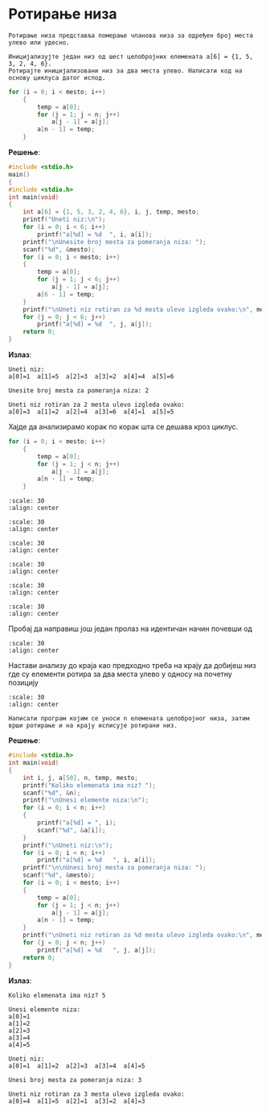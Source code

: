 # Ротирање низа

```{infonote}
Ротирање низа представља померање чланова низа за одређен број места улево или удесно.
```

```{questionnote}
Иницијализујте један низ од шест целобројних елемената a[6] = {1, 5, 3, 2, 4, 6}.
Ротирајте иницијализовани низ за два места улево. Написати код на основу циклуса датог испод.
```

```c
for (i = 0; i < mesto; i++)
    {
        temp = a[0];
        for (j = 1; j < n; j++)
            a[j - 1] = a[j];
        a[n - 1] = temp;
    }
```

**Решење**:

```c
#include <stdio.h> 
main() 
{
#include <stdio.h> 
int main(void)
{
    int a[6] = {1, 5, 3, 2, 4, 6}, i, j, temp, mesto;
    printf("Uneti niz:\n");
    for (i = 0; i < 6; i++)
        printf("a[%d] = %d	", i, a[i]);
    printf("\nUnesite broj mesta za pomeranja niza: ");
    scanf("%d", &mesto);
    for (i = 0; i < mesto; i++)
    {
        temp = a[0];
        for (j = 1; j < 6; j++)
            a[j - 1] = a[j];
        a[6 - 1] = temp;
    }
    printf("\nUneti niz rotiran za %d mesta ulevo izgleda ovako:\n", mesto);
    for (j = 0; j < 6; j++)
        printf("a[%d] = %d	", j, a[j]);
    return 0;
}
```

**Излаз**:

```text
Uneti niz:
a[0]=1	a[1]=5	a[2]=3	a[3]=2	a[4]=4	a[5]=6

Unesite broj mesta za pomeranja niza: 2

Uneti niz rotiran za 2 mesta ulevo izgleda ovako:
a[0]=3	a[1]=2	a[2]=4	a[3]=6	a[4]=1	a[5]=5
```

Хајде да анализирамо корак по корак шта се дешава кроз циклус.


```c
for (i = 0; i < mesto; i++)
    {
        temp = a[0];
        for (j = 1; j < n; j++)
            a[j - 1] = a[j];
        a[n - 1] = temp;
    }
```

```{image} images/Picture52.svg
:scale: 30
:align: center
```

```{image} images/Picture53.svg
:scale: 30
:align: center
```

```{image} images/Picture54.svg
:scale: 30
:align: center
```

```{image} images/Picture55.svg
:scale: 30
:align: center
```

```{image} images/Picture56.svg
:scale: 30
:align: center
```

```{image} images/Picture57.svg
:scale: 30
:align: center
```

Пробај да направиш још један пролаз на идентичан начин почевши од

```{image} images/Picture58.svg
:scale: 30
:align: center
```

Настави анализу до краја као предходно треба на крају да добијеш низ где
су елементи ротира за два места улево у односу на почетну позицију

```{image} images/Picture59.svg
:scale: 30
:align: center
```

```{questionnote}
Написати програм којим се уноси n елемената целобројног низа, затим
врши ротирање и на крају исписује ротирани низ.
```

**Решење**:

```c
#include <stdio.h> 
int main(void)
{
    int i, j, a[50], n, temp, mesto;
    printf("Koliko elemenata ima niz? ");
    scanf("%d", &n);
    printf("\nUnesi elemente niza:\n");
    for (i = 0; i < n; i++)
    {
        printf("a[%d] = ", i);
        scanf("%d", &a[i]);
    }
    printf("\nUneti niz:\n");
    for (i = 0; i < n; i++)
        printf("a[%d] = %d   ", i, a[i]);
    printf("\n\nUnesi broj mesta za pomeranja niza: ");
    scanf("%d", &mesto);
    for (i = 0; i < mesto; i++)
    {
        temp = a[0];
        for (j = 1; j < n; j++)
            a[j - 1] = a[j];
        a[n - 1] = temp;
    }
    printf("\nUneti niz rotiran za %d mesta ulevo izgleda ovako:\n", mesto);
    for (j = 0; j < n; j++)
        printf("a[%d] = %d   ", j, a[j]);
    return 0;
}
```

**Излаз**:

```text
Koliko elemenata ima niz? 5

Unesi elemente niza:
a[0]=1
a[1]=2
a[2]=3
a[3]=4
a[4]=5

Uneti niz:
a[0]=1	a[1]=2	a[2]=3	a[3]=4	a[4]=5

Unesi broj mesta za pomeranja niza: 3

Uneti niz rotiran za 3 mesta ulevo izgleda ovako:
a[0]=4	a[1]=5	a[2]=1	a[3]=2	a[4]=3
```
